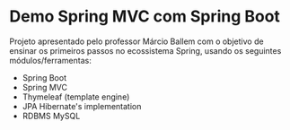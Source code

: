 
# Demo Spring MVC com Spring Boot

Projeto apresentado pelo professor Márcio Ballem com o objetivo de ensinar os primeiros passos no ecossistema Spring, usando os seguintes módulos/ferramentas:

- Spring Boot
- Spring MVC
- Thymeleaf (template engine)
- JPA Hibernate's implementation
- RDBMS MySQL